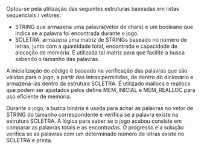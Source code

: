 Optou-se pela utilização das seguintes estruturas baseadas em listas sequenciais / vetores:
- STRING que armazena uma palavra(vetor de chars) e um booleano que indica se a palavra foi encontrada durante o jogo.
- SOLETRA, armazena uma matriz de STRINGs baseado no número de letras, junto com a quantidade total, encontrada e
capacidade de alocação de memória. É utilizada tal matriz para que facilite a busca sabendo o tamanho das palavras.

A inicialização do código é baseado na verificação das palavras que são válidas para o jogo, a partir das letras permitidas,
de dentro do dicionário e armazená-las dentro da estrutura SOLETRA. É utilizado mallocs e reallocs que podem ser ajustados
pelos define MEM_INICIAL e MEM_REALLOC para uso eficiente de memória. 

Durante o jogo, a busca binária é usada para achar as palavras no vetor de STRING do tamanho correspondente e verifica se
a palavra existe na estrutura SOLETRA. A lógica para saber se o jogo acabou consiste em comparar as palavras totais e as encontradas.
O progresso e a solução verifica se as palavras com um determinado número de letras existe no SOLETRA e printa.